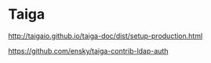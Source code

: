 Taiga
=====

http://taigaio.github.io/taiga-doc/dist/setup-production.html

https://github.com/ensky/taiga-contrib-ldap-auth